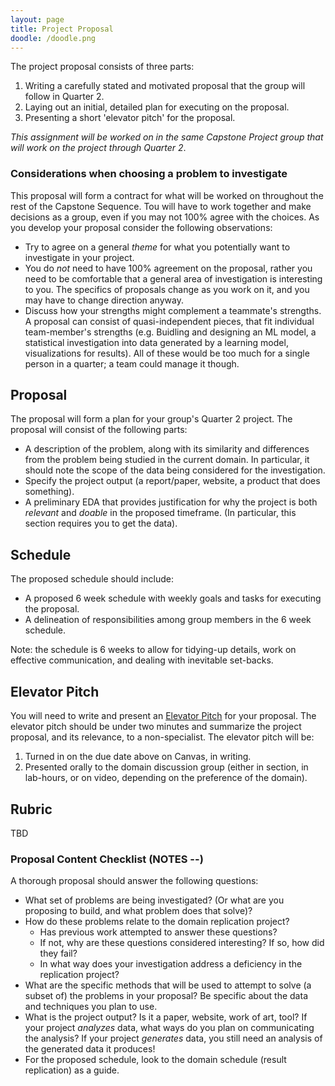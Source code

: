 ```yaml
---
layout: page
title: Project Proposal
doodle: /doodle.png
---
```


The project proposal consists of three parts:

1. Writing a carefully stated and motivated proposal that the group
   will follow in Quarter 2.
1. Laying out an initial, detailed plan for executing on the proposal.
1. Presenting a short 'elevator pitch' for the proposal.

*This assignment will be worked on in the same Capstone Project group
that will work on the project through Quarter 2*.

### Considerations when choosing a problem to investigate

This proposal will form a contract for what will be worked on
throughout the rest of the Capstone Sequence. Tou will have
to work together and make decisions as a group, even if you may not
100% agree with the choices. As you develop your proposal consider
the following observations:
* Try to agree on a general *theme* for what you potentially want to
  investigate in your project.
* You do *not* need to have 100% agreement on the proposal, rather you
  need to be comfortable that a general area of investigation is
  interesting to you. The specifics of proposals change as you work on
  it, and you may have to change direction anyway.
* Discuss how your strengths might complement a teammate's
  strengths. A proposal can consist of quasi-independent pieces, that
  fit individual team-member's strengths (e.g. Buidling and designing
  an ML model, a statistical investigation into data generated by a
  learning model, visualizations for results). All of these would be
  too much for a single person in a quarter; a team could manage it
  though.

## Proposal

The proposal will form a plan for your group's Quarter 2
project. The proposal will consist of the following parts:
* A description of the problem, along with its similarity and
  differences from the problem being studied in the current domain. In
  particular, it should note the scope of the data being considered
  for the investigation. 
* Specify the project output (a report/paper, website, a product that
  does something).
* A preliminary EDA that provides justification for why the project is
  both *relevant* and *doable* in the proposed timeframe. (In
  particular, this section requires you to get the data).

## Schedule

The proposed schedule should include:
* A proposed 6 week schedule with weekly goals and tasks for executing
  the proposal. 
* A delineation of responsibilities among group members in the 6 week schedule.

Note: the schedule is 6 weeks to allow for tidying-up details, work on
effective communication, and dealing with inevitable set-backs.

## Elevator Pitch

You will need to write and present an [Elevator
Pitch](https://en.wikipedia.org/wiki/Elevator_pitch) for your
proposal. The elevator pitch should be under two minutes and summarize
the project proposal, and its relevance, to a non-specialist. The
elevator pitch will be:

1. Turned in on the due date above on Canvas, in writing.
2. Presented orally to the domain discussion group (either in section,
   in lab-hours, or on video, depending on the preference of the
   domain).

## Rubric

TBD

### Proposal Content Checklist (NOTES --)

A thorough proposal should answer the following questions:
* What set of problems are being investigated? (Or what are you
  proposing to build, and what problem does that solve)?
* How do these problems relate to the domain replication project?
  - Has previous work attempted to answer these questions?
  - If not, why are these questions considered interesting? If so,
    how did they fail?
  - In what way does your investigation address a deficiency in the
    replication project?
* What are the specific methods that will be used to attempt to solve
  (a subset of) the problems in your proposal? Be specific about the
  data and techniques you plan to use.
* What is the project output? Is it a paper, website, work of art,
  tool? If your project *analyzes* data, what ways do you plan on
  communicating the analysis? If your project *generates* data, you
  still need an analysis of the generated data it produces!
* For the proposed schedule, look to the domain schedule (result
  replication) as a guide.
